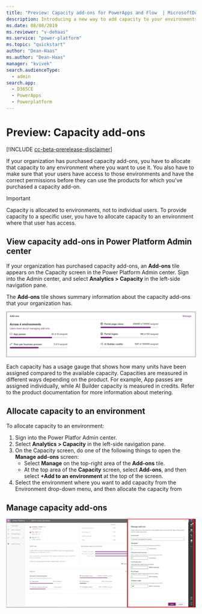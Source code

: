 ```yaml
---
title: "Preview: Capacity add-ons for PowerApps and Flow  | MicrosoftDocs"
description: Introducing a new way to add capacity to your environments.
ms.date: 08/08/2019
ms.reviewer: "v-dehaas"
ms.service: "power-platform"
ms.topic: "quickstart"
author: "Dean-Haas"
ms.author: "Dean-Haas"
manager: "kvivek"
search.audienceType: 
  - admin
search.app: 
  - D365CE
  - PowerApps
  - Powerplatform
---
```

# Preview: Capacity add-ons

[!INCLUDE [cc-beta-prerelease-disclaimer](../includes/cc-beta-prerelease-disclaimer.md)]

If your organization has purchased capacity add-ons, you have to allocate that capacity to any environment where you want to use it. You also have to make sure that your users have access to those environments and have the correct permissions before they can use the products for which you've purchased a capacity add-on.

> [!IMPORTANT] 
> Capacity is allocated to environments, not to individual users. To provide capacity to a specific user, you have to allocate capacity to an environment where that user has access. 

## View capacity add-ons in Power Platform Admin center

If your organization has purchased capacity add-ons, an **Add-ons** tile appears on the Capacity screen in the Power Platform Admin center. Sign into the Admin center, and select **Analytics > Capacity** in the left-side navigation pane.

The **Add-ons** tile shows summary information about the capacity add-ons that your organization has. 

![add-on-tile.png](media/add-on-tile.png)

Each capacity has a usage gauge that shows how many units have been assigned compared to the available capacity. Capacities are measured in different ways depending on the product. For example, App passes are assigned individually, while AI Builder capacity is measured in credits. Refer to the product documentation for more information about metering. 

## Allocate capacity to an environment

To allocate capacity to an environment:

1. Sign into the Power Platfor Admin center. 
1. Select **Analytics > Capacity** in the left-side navigation pane.
1. On the Capacity screen, do one of the following things to open the **Manage add-ons** screen:
    - Select **Manage** on the top-right area of the **Add-ons** tile.
    - At the top area of the **Capacity** screen, select **Add-ons**, and then select **+Add to an environment** at the top of the screen. 
4. Select the environment where you want to add capacity from the Environment drop-down menu, and then allocate the capacity from 


## Manage capacity add-ons

![Manage add-ons screen](media/manage-add-ons.png)
